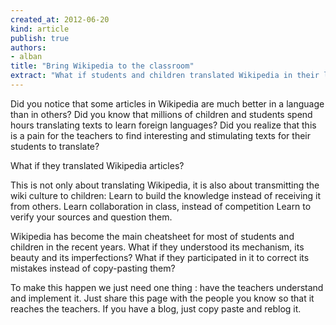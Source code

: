 ```yaml
---
created_at: 2012-06-20
kind: article
publish: true
authors:
- alban
title: "Bring Wikipedia to the classroom"
extract: "What if students and children translated Wikipedia in their language lessons"
---
```


Did you notice that some articles in Wikipedia are much better in a language than in others?
Did you know that millions of children and students spend hours translating texts to learn foreign languages?
Did you realize that this is a pain for the teachers to find interesting and stimulating texts for their students to translate?

What if they translated Wikipedia articles?

This is not only about translating Wikipedia, it is also about transmitting the wiki culture to children:
Learn to build the knowledge instead of receiving it from others.
Learn collaboration in class, instead of competition
Learn to verify your sources and question them.

Wikipedia has become the main cheatsheet for most of students and children in the recent years.
What if they understood its mechanism, its beauty and its imperfections?
What if they participated in it to correct its mistakes instead of copy-pasting them?

To make this happen we just need one thing : have the teachers understand and implement it.
Just share this page with the people you know so that it reaches the teachers.
If you have a blog, just copy paste and reblog it.

